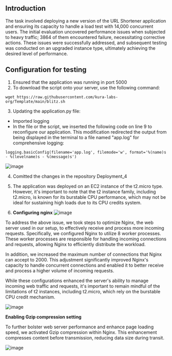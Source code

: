 ## Introduction

The task involved deploying a new version of the URL Shortener application and ensuring its capacity to handle a load test with 14,000 concurrent users. The initial evaluation uncovered performance issues when subjected to heavy traffic; 3864 of them encountered failure, necessitating corrective actions. These issues were successfully addressed, and subsequent testing was conducted on an upgraded instance type, ultimately achieving the desired level of performance.

## Configuration for testing

1) Ensured that the application was running in port 5000
2) To download the script onto your server, use the following command:

```shell
wget https://raw.githubusercontent.com/kura-labs-org/Template/main/blitz.sh
```
3) Updating the application.py file:
 - Imported logging
 - In the file or the script, we inserted the following code on line 9 to reconfigure our application. This modification redirected the output from being displayed in the terminal to a file named "app.log" for comprehensive logging:
```shell
logging.basicConfig(filename='app.log', filemode='w', format='%(name)s - %(levelname)s - %(message)s')
```
![image](https://github.com/SaraGurungLABS01/Blitz_2/assets/140760966/00d37a65-fe60-472a-949b-711ac43895b8)



4) Comitted the changes in the repository Deployment_4

5) The application was deployed on an EC2 instance of the t2.micro type. However, it's important to note that the t2 instance family, including t2.micro, is known for its burstable CPU performance, which may not be ideal for sustaining high loads due to its CPU credits system.

6) **Configuring nginx**
   ![image](https://github.com/SaraGurungLABS01/Blitz_2/assets/140760966/962f9493-e93e-4889-9b26-e5fe25d32edf)

   
To address the above issue, we took steps to optimize Nginx, the web server used in our setup, to effectively receive and process more incoming requests. Specifically, we configured Nginx to utilize 8 worker processes. These worker processes are responsible for handling incoming connections and requests, allowing Nginx to efficiently distribute the workload.

In addition, we increased the maximum number of connections that Nginx can accept to 2000. This adjustment significantly improved Nginx's capacity to handle concurrent connections and enabled it to better receive and process a higher volume of incoming requests.

While these configurations enhanced the server's ability to manage incoming web traffic and requests, it's important to remain mindful of the limitations of t2 instances, including t2.micro, which rely on the burstable CPU credit mechanism. 

![image](https://github.com/SaraGurungLABS01/Blitz_2/assets/140760966/36ca58cb-fd39-49e0-8f1c-a93036c09d34)

**Enabling Gzip compression setting**

To further bolster web server performance and enhance page loading speed, we activated Gzip compression within Nginx. This enhancement compresses content before transmission, reducing data size during transit.

![image](https://github.com/SaraGurungLABS01/Blitz_2/assets/140760966/77cf3732-f660-490c-9d98-132703b39355)







